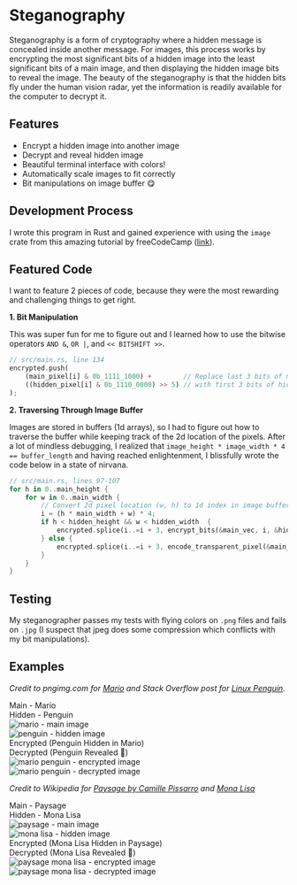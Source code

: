 # Steganography

Steganography is a form of cryptography where a hidden message is concealed inside another message. For images, this process works by encrypting the most significant bits of a hidden image into the least significant bits of a main image, and then displaying the hidden image bits to reveal the image. The beauty of the steganography is that the hidden bits fly under the human vision radar, yet the information is readily available for the computer to decrypt it.

## Features
* Encrypt a hidden image into another image
* Decrypt and reveal hidden image
* Beautiful terminal interface with colors!
* Automatically scale images to fit correctly
* Bit manipulations on image buffer 😋

## Development Process

I wrote this program in Rust and gained experience with using the `image` crate from this amazing tutorial by freeCodeCamp (<a href = "https://www.freecodecamp.org/news/rust-in-replit/" target = "_blank">link</a>).

## Featured Code

I want to feature 2 pieces of code, because they were the most rewarding and challenging things to get right.

**1. Bit Manipulation**

This was super fun for me to figure out and I learned how to use the bitwise operators `AND &`, `OR |`, and `<< BITSHIFT >>`.

```rust
// src/main.rs, line 134
encrypted.push(
    (main_pixel[i] & 0b_1111_1000) +        // Replace last 3 bits of main pixel
    ((hidden_pixel[i] & 0b_1110_0000) >> 5) // with first 3 bits of hidden pixel
);
```

**2. Traversing Through Image Buffer**

Images are stored in buffers (1d arrays), so I had to figure out how to traverse the buffer while keeping track of the 2d location of the pixels. After a lot of mindless debugging, I realized that `image_height * image_width * 4 == buffer_length` and having reached enlightenment, I blissfully wrote the code below in a state of nirvana.

```rust
// src/main.rs, lines 97-107
for h in 0..main_height {
    for w in 0..main_width {
        // Convert 2d pixel location (w, h) to 1d index in image buffer
        i = (h * main_width + w) * 4;
        if h < hidden_height && w < hidden_width  {
            encrypted.splice(i..=i + 3, encrypt_bits(&main_vec, i, &hidden_vec, (h * hidden_width + w) * 4));
        } else {
            encrypted.splice(i..=i + 3, encode_transparent_pixel(&main_vec, i));
        }
    }
}
```

## Testing

My steganographer passes my tests with flying colors on `.png` files and fails on `.jpg` (I suspect that jpeg does some compression which conflicts with my bit manipulations).


## Examples

*Credit to pngimg.com for [Mario](https://pngimg.com/image/30596) and Stack Overflow post for [Linux Penguin](https://stackoverflow.com/questions/24450999/add-border-around-png-image-using-imagick-php).*

<div class = "two-table">
    <div class = "two-table-header">Main - Mario</div>
    <div class = "two-table-header">Hidden - Penguin</div>
    <div class = "two-table-item">
        <img src = "https://raw.githubusercontent.com/rohanphanse/steganography/main/images/mario.png" alt = "mario - main image" />
    </div>
    <div class = "two-table-item">
        <img src = "https://raw.githubusercontent.com/rohanphanse/steganography/main/images/penguin.png" alt = "penguin - hidden image" />
    </div>
</div>

<div class = "two-table">
    <div class = "two-table-header">Encrypted (Penguin Hidden in Mario)</div>
    <div class = "two-table-header">Decrypted (Penguin Revealed 🥳)</div>
    <div class = "two-table-item">
        <img src = "https://raw.githubusercontent.com/rohanphanse/steganography/main/images/mar-peng-enc.png" alt = "mario penguin - encrypted image" />
    </div>
    <div class = "two-table-item">
        <img src = "https://raw.githubusercontent.com/rohanphanse/steganography/main/images/mar-peng-dec.png" alt = "mario penguin - decrypted image" />
    </div>
</div>


*Credit to Wikipedia for [Paysage by Camille Pissarro](https://commons.wikimedia.org/wiki/File:Camille_Pissarro_-_Paisaje_tropical.jpg) and [Mona Lisa](https://en.wikipedia.org/wiki/File:Mona_Lisa.jpg)*

<div class = "two-table">
    <div class = "two-table-header">Main - Paysage</div>
    <div class = "two-table-header">Hidden - Mona Lisa</div>
    <div class = "two-table-item">
        <img src = "https://raw.githubusercontent.com/rohanphanse/steganography/main/images/paysage.png" alt = "paysage - main image" />
    </div>
    <div class = "two-table-item">
        <img src = "https://raw.githubusercontent.com/rohanphanse/steganography/main/images/mona-lisa.png" alt = "mona lisa - hidden image" />
    </div>
</div>

<div class = "two-table">
    <div class = "two-table-header">Encrypted (Mona Lisa Hidden in Paysage)</div>
    <div class = "two-table-header">Decrypted (Mona Lisa Revealed 🥳)</div>
    <div class = "two-table-item">
        <img src = "https://raw.githubusercontent.com/rohanphanse/steganography/main/images/pay-mona-enc.png" alt = "paysage mona lisa - encrypted image" />
    </div>
    <div class = "two-table-item">
        <img src = "https://raw.githubusercontent.com/rohanphanse/steganography/main/images/pay-mona-dec.png" alt = "paysage mona lisa - decrypted image" />
    </div>
</div>